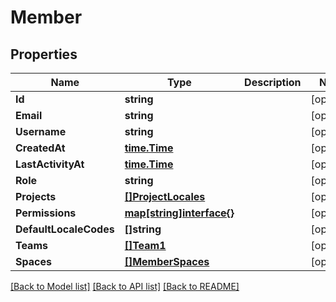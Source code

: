 # Member

## Properties

Name | Type | Description | Notes
------------ | ------------- | ------------- | -------------
**Id** | **string** |  | [optional] 
**Email** | **string** |  | [optional] 
**Username** | **string** |  | [optional] 
**CreatedAt** | [**time.Time**](time.Time.md) |  | [optional] 
**LastActivityAt** | [**time.Time**](time.Time.md) |  | [optional] 
**Role** | **string** |  | [optional] 
**Projects** | [**[]ProjectLocales**](project_locales.md) |  | [optional] 
**Permissions** | [**map[string]interface{}**](.md) |  | [optional] 
**DefaultLocaleCodes** | **[]string** |  | [optional] 
**Teams** | [**[]Team1**](team_1.md) |  | [optional] 
**Spaces** | [**[]MemberSpaces**](member_spaces.md) |  | [optional] 

[[Back to Model list]](../README.md#documentation-for-models) [[Back to API list]](../README.md#documentation-for-api-endpoints) [[Back to README]](../README.md)


